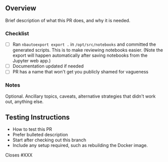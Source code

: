 ## Overview

Brief description of what this PR does, and why it is needed.

### Checklist

- [ ] Ran `nbautoexport export .` in `/opt/src/notebooks` and committed the generated scripts. This is to make reviewing notebooks easier. (Note the export will happen automatically after saving notebooks from the Jupyter web app.)
- [ ] Documentation updated if needed
- [ ] PR has a name that won't get you publicly shamed for vagueness

### Notes

Optional. Ancillary topics, caveats, alternative strategies that didn't work out, anything else.

## Testing Instructions

* How to test this PR
* Prefer bulleted description
* Start after checking out this branch
* Include any setup required, such as rebuilding the Docker image.

Closes #XXX